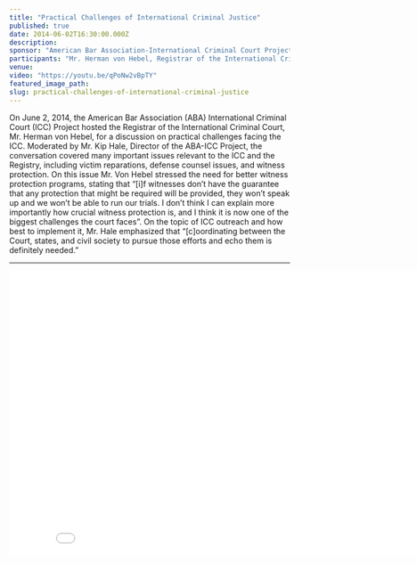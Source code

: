 ```yaml
---
title: "Practical Challenges of International Criminal Justice"
published: true
date: 2014-06-02T16:30:00.000Z
description:
sponsor: "American Bar Association-International Criminal Court Project"
participants: "Mr. Herman von Hebel, Registrar of the International Criminal Court; Mr. Kip Hale, Senior Counsel, ABA Center for Human Rights & Director of the ABA-ICC Project"
venue:
video: "https://youtu.be/qPoNw2vBpTY"
featured_image_path:
slug: practical-challenges-of-international-criminal-justice
---
```


On June 2, 2014, the American Bar Association (ABA) International Criminal Court (ICC) Project hosted the Registrar of the International Criminal Court, Mr. Herman von Hebel, for a discussion on practical challenges facing the ICC. Moderated by Mr. Kip Hale, Director of the ABA-ICC Project, the conversation covered many important issues relevant to the ICC and the Registry, including victim reparations, defense counsel issues, and witness protection. On this issue Mr. Von Hebel stressed the need for better witness protection programs, stating that “[i]f witnesses don’t have the guarantee that any protection that might be required will be provided, they won’t speak up and we won’t be able to run our trials. I don’t think I can explain more importantly how crucial witness protection is, and I think it is now one of the biggest challenges the court faces”. On the topic of ICC outreach and how best to implement it, Mr. Hale emphasized that “[c]oordinating between the Court, states, and civil society to pursue those efforts and echo them is definitely needed.”

* * *

<iframe width="855" height="511" src="//www.youtube.com/embed/qPoNw2vBpTY" frameborder="0" allowfullscreen=""></iframe>
